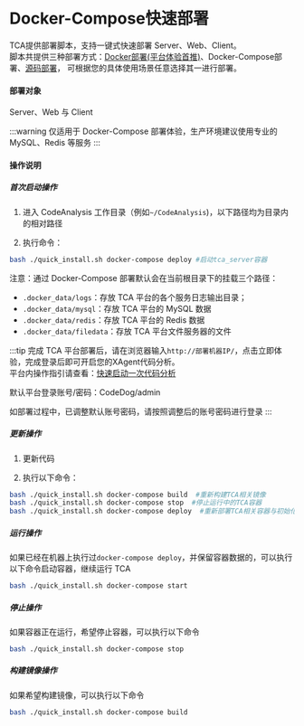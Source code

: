 # Docker-Compose快速部署
TCA提供部署脚本，支持一键式快速部署 Server、Web、Client。  
脚本共提供三种部署方式：[Docker部署(平台体验首推)](./dockerDeploy.md)、Docker-Compose部署、[源码部署](./codeDeploy.md)，
可根据您的具体使用场景任意选择其一进行部署。

#### 部署对象
Server、Web 与 Client

:::warning
仅适用于 Docker-Compose 部署体验，生产环境建议使用专业的 MySQL、Redis 等服务
:::

#### 操作说明
##### 首次启动操作

1. 进入 CodeAnalysis 工作目录（例如``~/CodeAnalysis``)，以下路径均为目录内的相对路径

2. 执行命令：
``` bash
bash ./quick_install.sh docker-compose deploy #启动tca_server容器
```
注意：通过 Docker-Compose 部署默认会在当前根目录下的挂载三个路径：

- `.docker_data/logs`：存放 TCA 平台的各个服务日志输出目录；
- `.docker_data/mysql`：存放 TCA 平台的 MySQL 数据
- `.docker_data/redis`：存放 TCA 平台的 Redis 数据
- `.docker_data/filedata`：存放 TCA 平台文件服务器的文件


:::tip
完成 TCA 平台部署后，请在浏览器输入`http://部署机器IP/`，点击立即体验，完成登录后即可开启您的XAgent代码分析。  
平台内操作指引请查看：[快速启动一次代码分析](../guide/快速入门/快速启动一次代码分析.md)

默认平台登录账号/密码：CodeDog/admin

如部署过程中，已调整默认账号密码，请按照调整后的账号密码进行登录
:::

##### 更新操作
1. 更新代码

2. 执行以下命令：

``` bash
bash ./quick_install.sh docker-compose build  #重新构建TCA相关镜像
bash ./quick_install.sh docker-compose stop  #停止运行中的TCA容器
bash ./quick_install.sh docker-compose deploy  #重新部署TCA相关容器与初始化（或刷新数据）
```
##### 运行操作
如果已经在机器上执行过``docker-compose deploy``，并保留容器数据的，可以执行以下命令启动容器，继续运行 TCA

```bash
bash ./quick_install.sh docker-compose start
```

##### 停止操作
如果容器正在运行，希望停止容器，可以执行以下命令

```bash
bash ./quick_install.sh docker-compose stop
```

##### 构建镜像操作
如果希望构建镜像，可以执行以下命令

```bash
bash ./quick_install.sh docker-compose build
```